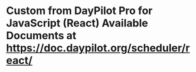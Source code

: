 Custom from DayPilot Pro for JavaScript (React)
Available Documents at https://doc.daypilot.org/scheduler/react/
===================================
